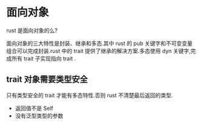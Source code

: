 # 面向对象

rust 是面向对象的么?

面向对象的三大特性是封装、继承和多态.其中 rust 的 pub 关键字和不可变变量组合可以完成封装.rust 中的 trait 提供了继承的解决方案.多态使用 dyn 关键字,完成所有 trait 子实现指向 trait .

## trait 对象需要类型安全

只有类型安全的 trait 才能有多态特性.否则 rust 不清楚最后返回的类型.

- 返回值不是 Self
- 没有泛型类型的参数
